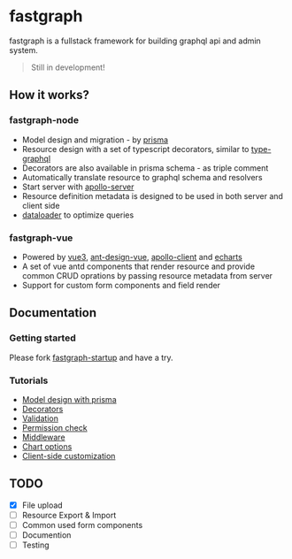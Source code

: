 # fastgraph

fastgraph is a fullstack framework for building graphql api and admin system.

> Still in development!

## How it works?

### fastgraph-node

- Model design and migration - by [prisma](https://github.com/prisma/prisma)
- Resource design with a set of typescript decorators, similar to [type-graphql](https://github.com/MichalLytek/type-graphql)
- Decorators are also available in prisma schema - as triple comment
- Automatically translate resource to graphql schema and resolvers
- Start server with [apollo-server](https://github.com/apollographql/apollo-server)
- Resource definition metadata is designed to be used in both server and client side
- [dataloader](https://github.com/graphql/dataloader) to optimize queries

### fastgraph-vue

- Powered by [vue3](https://github.com/vuejs/core), [ant-design-vue](https://next.antdv.com/docs/vue/introduce), [apollo-client](https://v4.apollo.vuejs.org/) and [echarts](https://echarts.apache.org)
- A set of vue antd components that render resource and provide common CRUD oprations by passing resource metadata from server
- Support for custom form components and field render

## Documentation

### Getting started

Please fork [fastgraph-startup](https://github.com/j-deng/fastgraph-startup) and have a try.

### Tutorials

- [Model design with prisma](https://www.prisma.io/docs/concepts/components/prisma-schema/data-model)
- [Decorators]()
- [Validation]()
- [Permission check]()
- [Middleware]()
- [Chart options]()
- [Client-side customization]()

## TODO

- [x] File upload
- [ ] Resource Export & Import
- [ ] Common used form components
- [ ] Documention
- [ ] Testing
